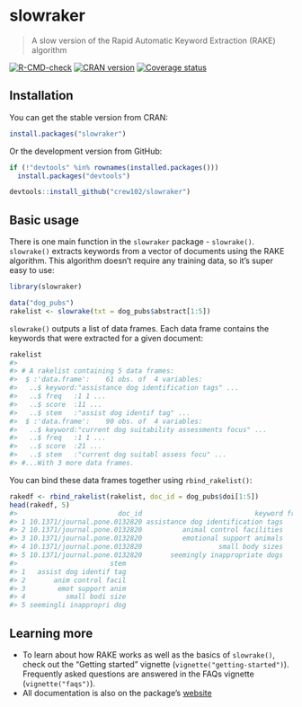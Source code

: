 slowraker
================

> A slow version of the Rapid Automatic Keyword Extraction (RAKE)
> algorithm

[![R-CMD-check](https://github.com/crew102/slowraker/workflows/R-CMD-check/badge.svg)](https://github.com/crew102/slowraker/actions)
[![CRAN
version](http://www.r-pkg.org/badges/version/slowraker)](https://cran.r-project.org/package=slowraker)
[![Coverage
status](https://codecov.io/gh/crew102/slowraker/branch/master/graph/badge.svg)](https://codecov.io/github/crew102/slowraker?branch=master)

## Installation

You can get the stable version from CRAN:

``` r
install.packages("slowraker")
```

Or the development version from GitHub:

``` r
if (!"devtools" %in% rownames(installed.packages())) 
  install.packages("devtools")

devtools::install_github("crew102/slowraker")
```

## Basic usage

There is one main function in the `slowraker` package - `slowrake()`.
`slowrake()` extracts keywords from a vector of documents using the RAKE
algorithm. This algorithm doesn’t require any training data, so it’s
super easy to use:

``` r
library(slowraker)

data("dog_pubs")
rakelist <- slowrake(txt = dog_pubs$abstract[1:5])
```

`slowrake()` outputs a list of data frames. Each data frame contains the
keywords that were extracted for a given document:

``` r
rakelist
#> 
#> # A rakelist containing 5 data frames:
#>  $ :'data.frame':    61 obs. of  4 variables:
#>   ..$ keyword:"assistance dog identification tags" ...
#>   ..$ freq   :1 1 ...
#>   ..$ score  :11 ...
#>   ..$ stem   :"assist dog identif tag" ...
#>  $ :'data.frame':    90 obs. of  4 variables:
#>   ..$ keyword:"current dog suitability assessments focus" ...
#>   ..$ freq   :1 1 ...
#>   ..$ score  :21 ...
#>   ..$ stem   :"current dog suitabl assess focu" ...
#> #...With 3 more data frames.
```

You can bind these data frames together using `rbind_rakelist()`:

``` r
rakedf <- rbind_rakelist(rakelist, doc_id = dog_pubs$doi[1:5])
head(rakedf, 5)
#>                         doc_id                            keyword freq score
#> 1 10.1371/journal.pone.0132820 assistance dog identification tags    1  10.8
#> 2 10.1371/journal.pone.0132820          animal control facilities    1   9.0
#> 3 10.1371/journal.pone.0132820          emotional support animals    1   9.0
#> 4 10.1371/journal.pone.0132820                   small body sizes    1   9.0
#> 5 10.1371/journal.pone.0132820       seemingly inappropriate dogs    1   7.9
#>                       stem
#> 1   assist dog identif tag
#> 2       anim control facil
#> 3        emot support anim
#> 4          small bodi size
#> 5 seemingli inappropri dog
```

## Learning more

- To learn about how RAKE works as well as the basics of `slowrake()`,
  check out the “Getting started” vignette
  (`vignette("getting-started")`). Frequently asked questions are
  answered in the FAQs vignette (`vignette("faqs")`).
- All documentation is also on the package’s
  [website](https://crew102.github.io/slowraker/index.html)
